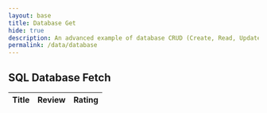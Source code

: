 ```yaml
---
layout: base
title: Database Get
hide: true
description: An advanced example of database CRUD (Create, Read, Update, Delete).  This articles is focussed on Read.  Each operation works asynchronously between JavaScript and a Python/Flask backend Database.  This requires a set of Python RESTful API services for Get, Put, Delete, and Update.
permalink: /data/database
---
```

## SQL Database Fetch
<!-- HTML table layout for page.  The table is filled by JavaScript below.
-->
<table>
  <thead>
  <tr>
    <th>Title</th>
    <th>Review</th>
    <th>Rating</th>
  </tr>
  </thead>
  <tbody id="result">
    <!-- javascript generated data -->
  </tbody>
</table>
<!--
Below JavaScript code fetches user data from an API and displays it in a table. It uses the Fetch API to make a GET request to the '/api/users/' endpoint.   Refer to config.js to see additional options.
The script is laid out in a sequence (no function) and will execute when page is loaded.
-->
<script type="module">
  // uri variable and options object are obtained from config.js
  import { uri, options } from '{{site.baseurl}}/assets/js/api/config.js';
  // Set Users endpoint (list of users)
  const url = uri + '/api/book_reviews';
  // prepare HTML result container for new output
  const resultContainer = document.getElementById("result");
  // fetch the API
  fetch("http://10.0.0.36:8086/api/book_reviews/", options)
    // response is a RESTful "promise" on any successful fetch
    .then(response => {
      // check for response errors and display
      if (response.status !== 200) {
          const errorMsg = 'Database response error: ' + response.status;
          console.log(errorMsg);
          const tr = document.createElement("tr");
          const td = document.createElement("td");
          td.innerHTML = errorMsg;
          tr.appendChild(td);
          resultContainer.appendChild(tr);
          return;
      }
      // valid response will contain JSON data
      response.json().then(data => {
          console.log(data);
          for (const row of data) {
            // tr and td build out for each row
            const tr = document.createElement("tr");
            const name = document.createElement("td");
            const id = document.createElement("td");
            const age = document.createElement("td");
            // data is specific to the API
            name.innerHTML = row.name;
            id.innerHTML = row.uid;
            age.innerHTML = row.age;
            // this builds td's into tr
            tr.appendChild(name);
            tr.appendChild(id);
            tr.appendChild(age);
            // append the row to table
            resultContainer.appendChild(tr);
          }
      })
  })
  // catch fetch errors (ie ACCESS to server blocked)
  .catch(err => {
    console.error(err);
    const tr = document.createElement("tr");
    const td = document.createElement("td");
    td.innerHTML = err + ": " + url;
    tr.appendChild(td);
    resultContainer.appendChild(tr);
  });
</script>